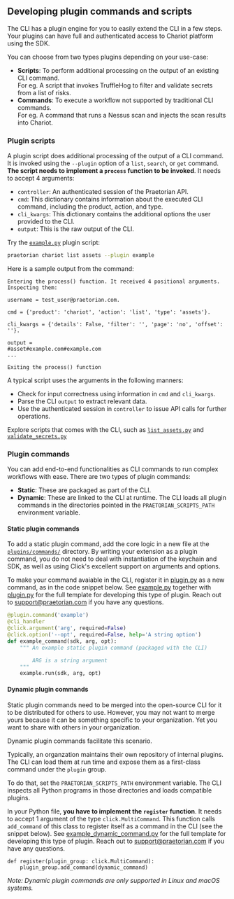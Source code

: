 ## Developing plugin commands and scripts

The CLI has a plugin engine for you to easily extend the CLI in a few steps. Your plugins can have full and
authenticated access to Chariot platform using the SDK.

You can choose from two types plugins depending on your use-case:

- **Scripts**: To perform additional processing on the output of an existing CLI command. <br>For eg. A script that
  invokes TruffleHog to filter and validate secrets from a list of risks.
- **Commands**: To execute a workflow not supported by traditional CLI commands. <br>For eg. A command that
  runs a Nessus scan and injects the scan results into Chariot.

### Plugin scripts

A plugin script does additional processing of the output of a CLI command. It is invoked using
the `--plugin` option of a `list`, `search`, or `get` command. **The script needs to implement
a `process` function to be invoked**. It needs to accept 4 arguments:

- `controller`: An authenticated session of the Praetorian API.
- `cmd`: This dictionary contains information about the executed CLI command, including the product, action, and
  type.
- `cli_kwargs`: This dictionary contains the additional options the user provided to the CLI.
- `output`: This is the raw output of the CLI.

Try the
[`example.py`](https://github.com/praetorian-inc/praetorian-cli/blob/main/praetorian_cli/plugins/scripts/example.py)
plugin script:

 ```zsh
praetorian chariot list assets --plugin example
```

Here is a sample output from the command:

```
Entering the process() function. It received 4 positional arguments. Inspecting them:

username = test_user@praetorian.com.

cmd = {'product': 'chariot', 'action': 'list', 'type': 'assets'}.

cli_kwargs = {'details': False, 'filter': '', 'page': 'no', 'offset': ''}.

output =
#asset#example.com#example.com
...

Exiting the process() function
```

A typical script uses the arguments in the following manners:

- Check for input correctness using information in `cmd` and `cli_kwargs`.
- Parse the CLI `output` to extract relevant data.
- Use the authenticated session in `controller` to issue API calls for further operations.

Explore scripts that comes with the CLI, such as
[`list_assets.py`](https://github.com/praetorian-inc/praetorian-cli/blob/main/praetorian_cli/plguins/scripts/list_assets.py)
and
[`validate_secrets.py`](https://github.com/praetorian-inc/praetorian-cli/blob/main/praetorian_cli/plugins/scripts/validate_secrets.py)

### Plugin commands

You can add end-to-end functionalities as CLI commands to run complex workflows with ease. There are two types of
plugin commands:

- **Static**: These are packaged as part of the CLI. 
- **Dynamic**: These are linked to the CLI at runtime. The CLI loads all plugin commands in the directories
  pointed in the `PRAETORIAN_SCRIPTS_PATH` environment variable.


#### Static plugin commands

To add a static plugin command, add the core logic in a new file at the
[`plugins/commands/`](https://github.com/praetorian-inc/praetorian-cli/tree/peter/typos/praetorian_cli/plugins/commands)
directory. By writing your extension as a plugin command, you do not need to deal with
instantiation of the keychain and SDK, as well as using Click's excellent support on arguments and options.

To make your command avaiable in the CLI, register it
in [plugin.py](https://github.com/praetorian-inc/praetorian-cli/blob/main/praetorian_cli/handlers/plugin.py) as a new
command, as in the code snippet below. See
[example.py](https://github.com/praetorian-inc/praetorian-cli/blob/main/praetorian_cli/plugins/commands/example.py)
together with [plugin.py](https://github.com/praetorian-inc/praetorian-cli/blob/main/praetorian_cli/handlers/plugin.py)
for the full template for developing this type of plugin. Reach out to support@praetorian.com if you have
any questions.

```python
@plugin.command('example')
@cli_handler
@click.argument('arg', required=False)
@click.option('--opt', required=False, help='A string option')
def example_command(sdk, arg, opt):
    """ An example static plugin command (packaged with the CLI)

        ARG is a string argument
    """
    example.run(sdk, arg, opt)
```

#### Dynamic plugin commands

Static plugin commands need to be merged into the open-source CLI for it to be distributed for others to use.
However, you may not want to merge yours because it can be something specific to your organization. Yet you
want to share with others in your organization.

Dynamic plugin commands facilitate this scenario.

Typically, an organzation maintains their own repository of internal plugins. The CLI can load them at run
time and expose them as a first-class command under the `plugin` group.

To do that, set the `PRAETORIAN_SCRIPTS_PATH` environment variable. The CLI inspects all Python programs
in those directories and loads compatible plugins.

In your Python file, **you have to implement the `register` function**. It needs to accept 1 argument of
the type `click.MultiCommand`. This function calls `add_command` of this class to register itself
as a command in the CLI (see the snippet below). See
[example_dynamic_command.py](https://github.com/praetorian-inc/praetorian-cli/blob/main/praetorian_cli/plugins/commands/example_dynamic_command.py)
for the full template for developing this type of plugin. Reach out to support@praetorian.com if you have
any questions.

```
def register(plugin_group: click.MultiCommand):
    plugin_group.add_command(dynamic_command)
```


_Note: Dynamic plugin commands are only supported in Linux and macOS systems._






